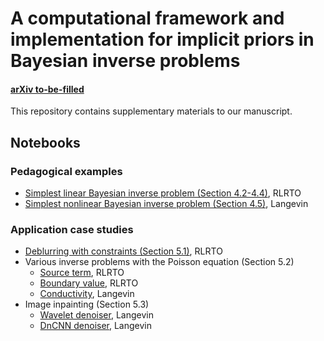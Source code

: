 # A computational framework and implementation for implicit priors in Bayesian inverse problems

#### [arXiv to-be-filled](https://arxiv.org/abs/xxxx)

This repository contains supplementary materials to our manuscript.

## Notebooks
### Pedagogical examples
- [Simplest linear Bayesian inverse problem (Section 4.2-4.4)](simplest_linear/simplest_linear.ipynb), RLRTO
- [Simplest nonlinear Bayesian inverse problem (Section 4.5)](simplest_nonlinear/simplest_nonlinear.ipynb), Langevin

### Application case studies
- [Deblurring with constraints (Section 5.1)](showcase_regularizedGaussian/showcase_regGauss.ipynb), RLRTO
- Various inverse problems with the Poisson equation (Section 5.2)
  - [Source term](pde_source/right_hand_side_1d_demo.ipynb), RLRTO
  - [Boundary value](pde_boundary_value/boundary_value_demo.ipynb), RLRTO
  - [Conductivity](pde_myula/Poisson_2D_MYULA_short.ipynb), Langevin
- Image inpainting (Section 5.3)
  - [Wavelet denoiser](inpainting/inpainting_wavelet_ref.ipynb), Langevin
  - [DnCNN denoiser](inpainting/inpainting.ipynb), Langevin
